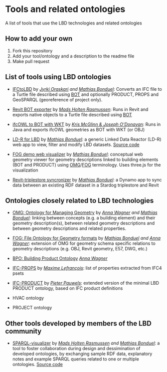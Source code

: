 # Tools and related ontologies
A list of tools that use the LBD technologies and related ontologies


## How to add your own
1. Fork this repository
2. Add your tool/ontology and a description to the readme file
3. Make pull request

## List of tools using LBD ontologies
* [IFCtoLBD](https://github.com/jyrkioraskari/IFCtoLBD) by *[Jyrki Oraskari](https://www.researchgate.net/profile/Jyrki_Oraskari) and [Mathias Bonduel](https://www.researchgate.net/profile/Mathias_Bonduel)*:
Converts an IFC file to a Turtle file described using [BOT](https://w3id.org/bot) and optionally PRODUCT, PROPS and GeoSPARQL (georeference of project only).

* [Revit BOT exporter](https://github.com/MadsHolten/revit-bot-exporter) by *[Mads Holten Rasmussen](https://www.researchgate.net/profile/Mads_Holten_Rasmussen)*:
Runs in Revit and exports native objects to a Turtle file described using [BOT](https://github.com/w3c-lbd-cg/bot)

* [ifcOWL to BOT with WKT](https://github.com/kmcglinn/fcOwl2IfcOwlGeo/tree/master/IfcOwl2IfcOwlGeo) by *[Kris McGlinn & Joseph O'Donavan]( http://linkedbuildingdata.net/ldac2019/files/LDAC2019_Joseph_ODonovan.pdf)*:
Runs in Java and exports ifcOWL geometries as BOT with WKT (or OBJ) 

* [LD-R for LBD](https://lbd-demo.herokuapp.com/) by *[Mathias Bonduel](https://www.researchgate.net/profile/Mathias_Bonduel)*: a generic Linked Data Reactor (LD-R) web app to view, filter and modify LBD datasets. [Source code](https://github.com/mathib/ld-r)

* [FOG demo web visualizer](https://github.com/mathib/fog-demo-app) by *[Mathias Bonduel](https://www.researchgate.net/profile/Mathias_Bonduel)*: conceptual web geometry viewer for geometry descriptions linked to building elements (BOT and PRODUCT) using [OMG](https://w3id.org/omg)/[FOG](https://w3id.org/fog) terminology. Uses three.js for the visualization

* [Revit-triplestore syncronizer](https://github.com/mathib/StardogRevit-synchronizer) by *[Mathias Bonduel](https://www.researchgate.net/profile/Mathias_Bonduel)*: a Dynamo app to sync data between an existing RDF dataset in a Stardog triplestore and Revit

## Ontologies closely related to LBD technologies

* [OMG: Ontology for Managing Geometry](https://w3id.org/omg) by *[Anna Wagner](https://www.researchgate.net/profile/Anna_Wagner13) and [Mathias Bonduel](https://www.researchgate.net/profile/Mathias_Bonduel)*: linking between concepts (e.g. a building element) and their geometry description(s), between related geometry descriptions and between geometry descriptions and related properties. 

* [FOG: File Ontology for Geometry formats](https://w3id.org/fog) by *[Mathias Bonduel](https://www.researchgate.net/profile/Mathias_Bonduel) and [Anna Wagner](https://www.researchgate.net/profile/Anna_Wagner13)*: extension of OMG for geometry schema specific relations to geometry descriptions (e.g. OBJ, Revit geometry, E57, DWG, etc.)

* [BPO: Building Product Ontology](https://w3id.org/bpo) *[Anna Wagner](https://www.researchgate.net/profile/Anna_Wagner13)*

* [IFC-PROPS](https://github.com/maximelefrancois86/props) by *[Maxime Lefrançois](http://maxime-lefrancois.info/me#)*: list of properties extracted from IFC4 psets

* [IFC-PRODUCT](https://github.com/pipauwel/product) by *[Pieter Pauwels](https://www.ugent.be/ea/architectuur/en/contact/staff-members/pieter-pauwels)*: extended version of the minimal LBD PRODUCT ontology, based on IFC product definitions

* HVAC ontology

* PROJECT ontology

## Other tools developed by members of the LBD community

* [SPARQL-visualizer](https://madsholten.github.io/sparql-visualizer/) by *[Mads Holten Rasmussen](https://www.researchgate.net/profile/Mads_Holten_Rasmussen) and [Mathias Bonduel](https://www.researchgate.net/profile/Mathias_Bonduel)*: a tool to foster collaboration during design and dessimination of developed ontologies, by exchanging sample RDF data, explanatory notes and example SPARQL queries related to one or multiple ontologies. [Source code](https://github.com/MadsHolten/sparql-visualizer)
